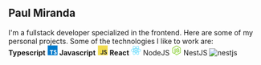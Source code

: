 ## Paul Miranda
I'm a fullstack developer specialized in the frontend. Here are some of my personal projects. 
Some of the technologies I like to work are:
<br/>
**Typescript** <img src="https://raw.githubusercontent.com/devicons/devicon/master/icons/typescript/typescript-original.svg" alt="typescript" width="20" height="20"/>
**Javascript** <img src="https://raw.githubusercontent.com/devicons/devicon/master/icons/javascript/javascript-original.svg" alt="javascript" width="20" height="20"/>
**React** <img src="https://raw.githubusercontent.com/devicons/devicon/master/icons/react/react-original.svg" alt="react" width="20" height="20"/> 
NodeJS <img src="https://raw.githubusercontent.com/devicons/devicon/master/icons/nodejs/nodejs-original.svg" alt="nodejs" width="20" height="20"/>
NestJS <img src="https://cdn.jsdelivr.net/gh/devicons/devicon/icons/nestjs/nestjs-plain.svg" alt="nestjs" width="20" height="20"/> 
